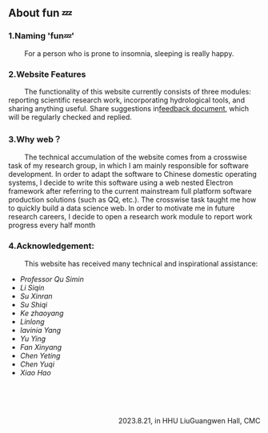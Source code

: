 <h2 style='pointer-events: none;'>About fun 💤</h2>
<h3 style='pointer-events: none;'>1.Naming 'fun💤'</h3>

&emsp;&emsp;
For a person who is prone to insomnia, sleeping is really happy.
<h3 style='pointer-events: none;'>2.Website Features</h3>

&emsp;&emsp;
The functionality of this website currently consists of three modules: 
reporting scientific research work,
incorporating hydrological tools, and sharing anything useful.
Share suggestions in[feedback document](https://docs.qq.com/doc/DU21SRXFYbXVBeWtF),
which will be regularly checked and replied.
<h3 style='pointer-events: none;'>3.Why web？</h3>

&emsp;&emsp;
The technical accumulation of the website 
comes from a crosswise task of my research group,
in which I am mainly responsible for software development.
In order to adapt the software to Chinese domestic operating systems,
I decide to write this software using a web nested Electron framework
after referring to the current mainstream full platform software production solutions 
(such as QQ, etc.).
The crosswise task taught me how to quickly build a data science web.
In order to motivate me in future research careers,
I decide to open a research work module to
report work progress every half month
<h3 style='pointer-events: none;'>4.Acknowledgement:</h3>

&emsp;&emsp;
This website has received many technical and inspirational assistance:
* _Professor Qu Simin_
* _Li Siqin_
* _Su Xinran_
* _Su Shiqi_
* _Ke zhaoyang_
* _Linlong_
* _lavinia Yang_
* _Yu Ying_
* _Fan Xinyang_
* _Chen Yeting_
* _Chen Yuqi_
* _Xiao Hao_


<br>
<br>
<br>
<p style='text-align: right;'>
    2023.8.21, in HHU LiuGuangwen Hall, CMC
</p>